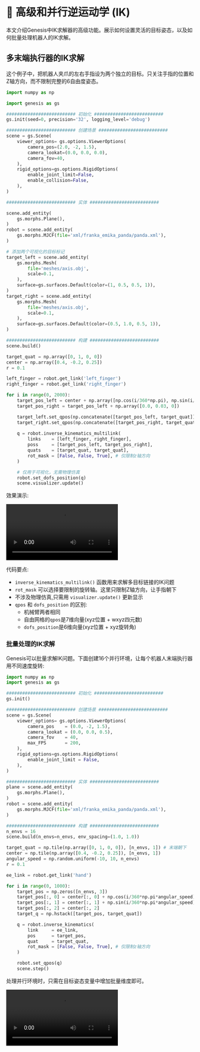 # 🧗 高级和并行逆运动学 (IK)

本文介绍Genesis中IK求解器的高级功能。展示如何设置灵活的目标姿态，以及如何批量处理机器人的IK求解。

## 多末端执行器的IK求解

这个例子中，把机器人夹爪的左右手指设为两个独立的目标。只关注手指的位置和Z轴方向，而不限制完整的6自由度姿态。

```python
import numpy as np

import genesis as gs

########################## 初始化 ##########################
gs.init(seed=0, precision='32', logging_level='debug')

########################## 创建场景 ##########################
scene = gs.Scene(
    viewer_options= gs.options.ViewerOptions(
        camera_pos=(2.0, -2, 1.5),
        camera_lookat=(0.0, 0.0, 0.0),
        camera_fov=40,
    ),
    rigid_options=gs.options.RigidOptions(
        enable_joint_limit=False,
        enable_collision=False,
    ),
)

########################## 实体 ##########################

scene.add_entity(
    gs.morphs.Plane(),
)
robot = scene.add_entity(
    gs.morphs.MJCF(file='xml/franka_emika_panda/panda.xml'),
)

# 添加两个可视化的目标标记
target_left = scene.add_entity(
    gs.morphs.Mesh(
        file='meshes/axis.obj',
        scale=0.1,
    ),
    surface=gs.surfaces.Default(color=(1, 0.5, 0.5, 1)),
)
target_right = scene.add_entity(
    gs.morphs.Mesh(
        file='meshes/axis.obj',
        scale=0.1,
    ),
    surface=gs.surfaces.Default(color=(0.5, 1.0, 0.5, 1)),
)

########################## 构建 ##########################
scene.build()

target_quat = np.array([0, 1, 0, 0])
center = np.array([0.4, -0.2, 0.25])
r = 0.1

left_finger = robot.get_link('left_finger')
right_finger = robot.get_link('right_finger')

for i in range(0, 2000):
    target_pos_left = center + np.array([np.cos(i/360*np.pi), np.sin(i/360*np.pi), 0]) * r
    target_pos_right = target_pos_left + np.array([0.0, 0.03, 0])

    target_left.set_qpos(np.concatenate([target_pos_left, target_quat]))
    target_right.set_qpos(np.concatenate([target_pos_right, target_quat]))
    
    q = robot.inverse_kinematics_multilink(
        links    = [left_finger, right_finger],
        poss     = [target_pos_left, target_pos_right],
        quats    = [target_quat, target_quat],
        rot_mask = [False, False, True], # 仅限制z轴方向
    )

    # 仅用于可视化，无需物理仿真
    robot.set_dofs_position(q)
    scene.visualizer.update()
```

效果演示:

![IK Multilink Demo](https://github.com/Genesis-Embodied-AI/genesis-doc/raw/main/source/_static/videos/ik_multilink.mp4)

代码要点:

- `inverse_kinematics_multilink()` 函数用来求解多目标链接的IK问题
- `rot_mask` 可以选择要限制的旋转轴。这里只限制Z轴方向，让手指朝下
- 不涉及物理仿真,只需用 `visualizer.update()` 更新显示
- `qpos` 和 `dofs_position` 的区别:
  - 机械臂两者相同
  - 自由网格的`qpos`是7维向量(xyz位置 + wxyz四元数)
  - `dofs_position`是6维向量(xyz位置 + xyz旋转角)

### 批量处理的IK求解

Genesis可以批量求解IK问题。下面创建16个并行环境，让每个机器人末端执行器用不同速度旋转:

```python
import numpy as np
import genesis as gs

########################## 初始化 ##########################
gs.init()

########################## 创建场景 ##########################
scene = gs.Scene(
    viewer_options= gs.options.ViewerOptions(
        camera_pos    = (0.0, -2, 1.5),
        camera_lookat = (0.0, 0.0, 0.5),
        camera_fov    = 40,
        max_FPS       = 200,
    ),
    rigid_options=gs.options.RigidOptions(
        enable_joint_limit = False,
    ),
)

########################## 实体 ##########################
plane = scene.add_entity(
    gs.morphs.Plane(),
)
robot = scene.add_entity(
    gs.morphs.MJCF(file='xml/franka_emika_panda/panda.xml'),
)

########################## 构建 ##########################
n_envs = 16
scene.build(n_envs=n_envs, env_spacing=(1.0, 1.0))

target_quat = np.tile(np.array([0, 1, 0, 0]), [n_envs, 1]) # 末端朝下
center = np.tile(np.array([0.4, -0.2, 0.25]), [n_envs, 1])
angular_speed = np.random.uniform(-10, 10, n_envs)
r = 0.1

ee_link = robot.get_link('hand')

for i in range(0, 1000):
    target_pos = np.zeros([n_envs, 3])
    target_pos[:, 0] = center[:, 0] + np.cos(i/360*np.pi*angular_speed) * r
    target_pos[:, 1] = center[:, 1] + np.sin(i/360*np.pi*angular_speed) * r
    target_pos[:, 2] = center[:, 2]
    target_q = np.hstack([target_pos, target_quat])

    q = robot.inverse_kinematics(
        link     = ee_link,
        pos      = target_pos,
        quat     = target_quat,
        rot_mask = [False, False, True], # 仅限制z轴方向
    )

    robot.set_qpos(q)
    scene.step()
```

处理并行环境时，只需在目标姿态变量中增加批量维度即可。

![Batched IK Demo](https://github.com/Genesis-Embodied-AI/genesis-doc/raw/main/source/_static/videos/batched_IK.mp4)

